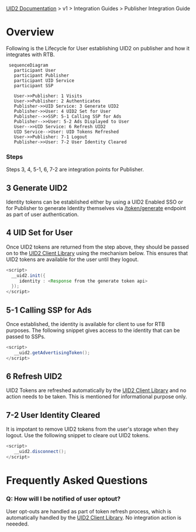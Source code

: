 [UID2 Documentation](../../README.md) > v1 > Integration Guides > Publisher Integration Guide

# Overview

Following is the Lifecycle for User establishing UID2 on publisher and how it integrates with RTB.

```mermaid
 sequenceDiagram
   participant User
   participant Publisher
   participant UID Service
   participant SSP

   User->>Publisher: 1 Visits
   User->>Publisher: 2 Authenticates
   Publisher->>UID Service: 3 Generate UID2
   Publisher->>User: 4 UID2 Set for User
   Publisher-->>SSP: 5-1 Calling SSP for Ads
   Publisher-->>User: 5-2 Ads Displayed to User
   User-->>UID Service: 6 Refresh UID2
   UID Service-->User: UID Tokens Refreshed 
   User->>Publisher: 7-1 Logout
   Publisher->>User: 7-2 User Identity Cleared
```

### Steps 

Steps 3, 4, 5-1, 6, 7-2 are integration points for Publisher.

## 3 Generate UID2

Identity tokens can be established either by using a UID2 Enabled SSO or for Publisher to generate Identity themselves via  [/token/generate](../endpoints/get-token-generate.md) endpoint as part of user authentication.

## 4 UID Set for User

Once UID2 tokens are returned from the step above, they should be passed on to the [UID2 Client Library](../sdks/client-side-identity-v1.md) using the mechanism below. This ensures that UID2 tokens are available for the user until they logout.

```java
<script>
  __uid2.init({
     identity : <Response from the generate token api>
  });
</script>
```

## 5-1 Calling SSP for Ads

Once established, the identity is available for client to use for RTB purposes. The following snippet gives access to the identity that can be passed to SSPs.

```java
<script>
   __uid2.getAdvertisingToken();
</script>
```

## 6 Refresh UID2
UID2 Tokens are refreshed automatically by the [UID2 Client Library](../sdks/client-side-identity-v1.md) and no action needs to be taken. This is mentioned for informational purpose only.

## 7-2 User Identity Cleared

It is impotant to remove UID2 tokens from the user's storage when they logout. Use the following snippet to cleare out UID2 tokens.

```java
<script>
   __uid2.disconnect();
</script>
```

# Frequently Asked Questions
### Q: How will I be notified of user optout?
User opt-outs are handled as part of token refresh process, which is automatically handled by the [UID2 Client Library](../sdks/client-side-identity-v1.md). No integration action is neeeded.

